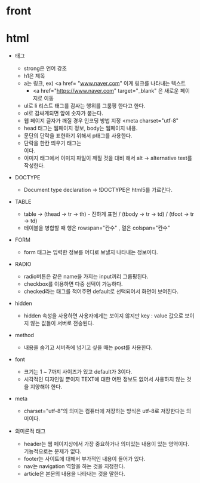 # front

# html
- 태그
    - strong은 언어 강조
    - h1은 제목
    - a는 링크, ex) <a href= "www.naver.com" 이게 링크를 나타내는 텍스트
        - <a href="https://www.naver.com" target="_blank" 은 새로운 페이지로 이동   
    - ul로 li 리스트 태그를 감싸는 행위를 그룸핑 한다고 한다.
    - ol로 감싸게되면 앞에 숫자가 붙는다.
    - 웹 페이지 글자가 깨질 경우 인코딩 방법 지정 <meta charset="utf-8"
    - head 태그는 웹페이지 정보, body는 웹페이지 내용.
    - 문단의 단락을 표현하기 위해서 p태그를 사용한다.
    - 단락을 한칸 띄우기 태그는 <br>이다.
    - 이미지 태그에서 이미지 파일이 깨질 것을 대비 해서 alt -> alternative text를 작성한다.

- DOCTYPE
    - Document type declaration -> !DOCTYPE은 html5를 가르킨다.

- TABLE
    - table -> (thead -> tr -> th) - 진하게 표현 / (tbody -> tr -> td) / (tfoot -> tr -> td)
    - 테이블을 병합할 때 행은 rowspan="칸수" , 열은 colspan="칸수"

- FORM
    - form 태그는 입력한 정보를 어디로 보낼지 나타내는 정보이다.

- RADIO
    - radio버튼은 같은 name을 가지는 input끼리 그룹핑된다.
    - checkbox를 이용하면 다중 선택이 가능하다.
    - checked라는 태그를 적어주면 default로 선택되어서 화면이 보여진다.

- hidden
    - hidden 속성을 사용하면 사용자에게는 보이지 않지만 key : value 값으로 보이지 않는 값들이 서버로 전송된다.

- method
    - 내용을 숨기고 서버측에 넘기고 싶을 때는 post를 사용한다.

- font
    - 크기는 1 ~ 7까지 사이즈가 있고 default가 3이다.
    - 시각적인 디자인일 뿐이지 TEXT에 대한 어떤 정보도 없어서 사용하지 않는 것을 지양해야 한다.

- meta
    - charset="utf-8"의 의미는 컴퓨터에 저장하는 방식은 utf-8로 저장한다는 의미이다.

- 의미론적 태그
    - header는 웹 페이지상에서 가장 중요하거나 의미있는 내용이 있는 영역이다. 기능적으로는 문제가 없다.
    - footer는 사이트에 대해서 부가적인 내용이 들어가 있다.
    - nav는 navigation 역할을 하는 것을 지정한다.
    - article은 본문의 내용을 나타내는 것을 말한다.